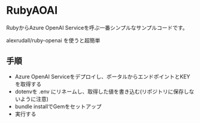 # RubyAOAI

RubyからAzure OpenAI Serviceを呼ぶ一番シンプルなサンプルコードです。

alexrudall/ruby-openai を使うと超簡単

## 手順

- Azure OpenAI Serviceをデプロイし、ポータルからエンドポイントとKEYを取得する
- dotenvを .env にリネームし、取得した値を書き込む(リポジトリに保存しないように注意)
- bundle installでGemをセットアップ
- 実行する
